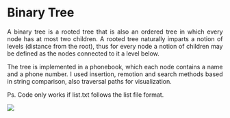 # Binary Tree
<p align="justify">
A binary tree is a rooted tree that is also an ordered tree in which every node has at most two children. A rooted tree naturally imparts a notion of levels (distance from the root), thus for every node a notion of children may be defined as the nodes connected to it a level below.
</p>
<p align="justify">
The tree is implemented in a phonebook, which each node contains a name and a phone number. I used insertion, remotion and search methods based in string comparison, also traversal paths for visualization. 
</p>
<p align="justify">
Ps. Code only works if list.txt follows the list file format.
</p>
<img src="https://github.com/RafaelBrandaoBastos/ConsoleApplicationBinaryTree/blob/master/binarytree.png">
